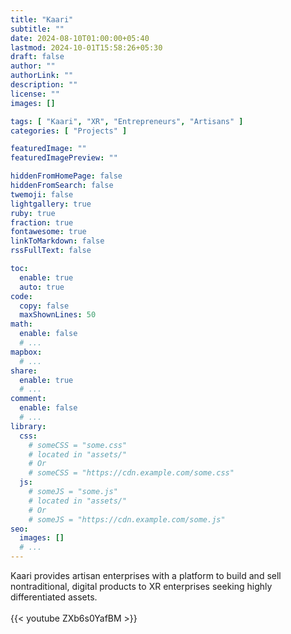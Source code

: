 ```yaml
---
title: "Kaari"
subtitle: ""
date: 2024-08-10T01:00:00+05:40
lastmod: 2024-10-01T15:58:26+05:30
draft: false
author: ""
authorLink: ""
description: ""
license: ""
images: []

tags: [ "Kaari", "XR", "Entrepreneurs", "Artisans" ]
categories: [ "Projects" ]

featuredImage: ""
featuredImagePreview: ""

hiddenFromHomePage: false
hiddenFromSearch: false
twemoji: false
lightgallery: true
ruby: true
fraction: true
fontawesome: true
linkToMarkdown: false
rssFullText: false

toc:
  enable: true
  auto: true
code:
  copy: false
  maxShownLines: 50
math:
  enable: false
  # ...
mapbox:
  # ...
share:
  enable: true
  # ...
comment:
  enable: false
  # ...
library:
  css:
    # someCSS = "some.css"
    # located in "assets/"
    # Or
    # someCSS = "https://cdn.example.com/some.css"
  js:
    # someJS = "some.js"
    # located in "assets/"
    # Or
    # someJS = "https://cdn.example.com/some.js"
seo:
  images: []
  # ...
---
```

Kaari provides artisan enterprises with a platform to build and sell nontraditional, digital products to XR enterprises seeking highly differentiated assets.<br />
<br />
{{< youtube ZXb6s0YafBM >}}
